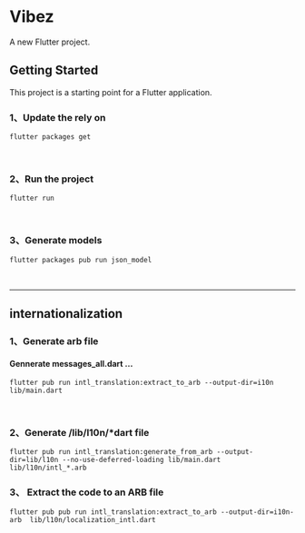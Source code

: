 # Vibez

A new Flutter project.

## Getting Started

This project is a starting point for a Flutter application.



### 1、Update the rely on

```
flutter packages get
```
<br>

### 2、Run the project

```
flutter run 
```
<br>

### 3、Generate models
```
flutter packages pub run json_model
```
<br>

------
## internationalization

### 1、Generate arb file

#### Gennerate messages_all.dart ...

```
flutter pub run intl_translation:extract_to_arb --output-dir=i10n lib/main.dart
```
<br>

### 2、Generate /lib/l10n/*dart file

```
flutter pub run intl_translation:generate_from_arb --output-dir=lib/l10n --no-use-deferred-loading lib/main.dart lib/l10n/intl_*.arb
```

### 3、 Extract the code to an ARB file

```
flutter pub pub run intl_translation:extract_to_arb --output-dir=i10n-arb  lib/l10n/localization_intl.dart
```